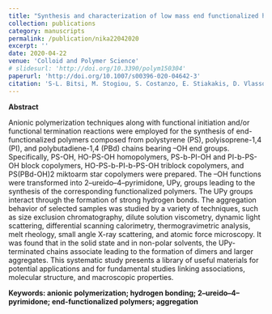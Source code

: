 ```yaml
---
title: "Synthesis and characterization of low mass end functionalized homo and copolymers with UPy groups"
collection: publications
category: manuscripts
permalink: /publication/nika22042020
excerpt: ''
date: 2020-04-22
venue: 'Colloid and Polymer Science'
# slidesurl: 'http://doi.org/10.3390/polym150304'
paperurl: 'http://doi.org/10.1007/s00396-020-04642-3'
citation: 'S-L. Bitsi, M. Stogiou, S. Costanzo, E. Stiakakis, D. Vlassopoulos, A. Nika, M. Chatzichristidi, M. Pitsikalis. (2020). &quot;Synthesis and characterization of low molar mass end functionalized homo and copolymers with UPy groups.&quot; <i>Polymers</i>. 298.'
---
```


**Abstract**

Anionic polymerization techniques along with functional initiation and/or functional termination reactions were employed for the synthesis of end-functionalized polymers composed from polystyrene (PS), polyisoprene-1,4 (PI), and polybutadiene-1,4 (PBd) chains bearing –OH end groups. Specifically, PS-OH, HO-PS-OH homopolymers, PS-b-PI-OH and PI-b-PS-OH block copolymers, HO-PS-b-PI-b-PS-OH triblock copolymers, and PS(PBd-OH)2 miktoarm star copolymers were prepared. The –OH functions were transformed into 2–ureido–4–pyrimidone, UPy, groups leading to the synthesis of the corresponding functionalized polymers. The UPy groups interact through the formation of strong hydrogen bonds. The aggregation behavior of selected samples was studied by a variety of techniques, such as size exclusion chromatography, dilute solution viscometry, dynamic light scattering, differential scanning calorimetry, thermogravimetric analysis, melt rheology, small angle X-ray scattering, and atomic force microscopy. It was found that in the solid state and in non-polar solvents, the UPy-terminated chains associate leading to the formation of dimers and larger aggregates. This systematic study presents a library of useful materials for potential applications and for fundamental studies linking associations, molecular structure, and macroscopic properties.

**Keywords: anionic polymerization; hydrogen bonding; 2–ureido–4–pyrimidone; end-functionalized polymers; aggregation**
